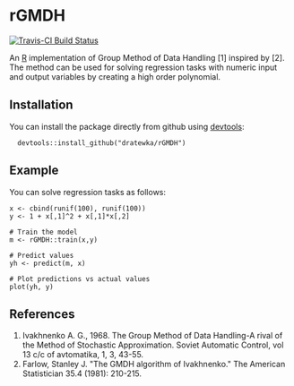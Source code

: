 # rGMDH
[![Travis-CI Build Status](https://travis-ci.org/dratewka/gmdhR.png?branch=master)](https://travis-ci.org/dratewka/rGMDH)

An [R](http://www.r-project.org/) implementation of Group Method of Data Handling [1] inspired by [2]. The method can be used for solving regression tasks with numeric input and output variables by creating a high order polynomial.

## Installation
You can install the package directly from github using [devtools](https://github.com/hadley/devtools):
```
  devtools::install_github("dratewka/rGMDH")
```

## Example
You can solve regression tasks as follows:

```
x <- cbind(runif(100), runif(100))
y <- 1 + x[,1]^2 + x[,1]*x[,2]

# Train the model
m <- rGMDH::train(x,y)

# Predict values
yh <- predict(m, x)

# Plot predictions vs actual values
plot(yh, y)
```

## References
1. Ivakhnenko A. G., 1968. The Group Method of Data Handling-A rival of the Method of Stochastic Approximation. Soviet Automatic Control, vol 13 c/c of avtomatika, 1, 3, 43-55. 
2. Farlow, Stanley J. "The GMDH algorithm of Ivakhnenko." The American Statistician 35.4 (1981): 210-215.

